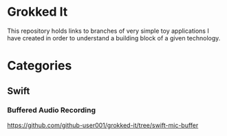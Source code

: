 # Grokked It

This repository holds links to branches of very simple toy applications I have created in order to understand a building block of a given technology.

# Categories

## Swift

### Buffered Audio Recording
https://github.com/github-user001/grokked-it/tree/swift-mic-buffer
